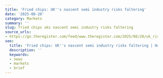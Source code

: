 ```yaml
---
title: 'Fried chips: UK''s nascent semi industry risks faltering'
date: '2025-08-20'
category: Markets
summary: ''
slug: fried chips uks nascent semi industry risks faltering
source_urls:
- https://go.theregister.com/feed/www.theregister.com/2025/08/20/uk_risks_faltering_in_global_semiconductors/
seo:
  title: 'Fried chips: UK''s nascent semi industry risks faltering | Hash n Hedge'
  description: ''
  keywords:
  - news
  - markets
  - brief
---
```



